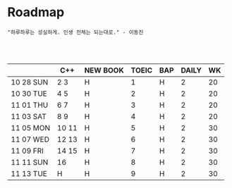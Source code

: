 # Roadmap

```
"하루하루는 성실하게. 인생 전체는 되는대로." - 이동진
```



<br><br>

|           | C++   | NEW BOOK | TOEIC | BAP  | DAILY | WK   |
| --------- | ----- | -------- | ----- | ---- | ----- | ---- |
| 10 28 SUN | 2 3   | H        | 1     | H    | 2     | 20   |
| 10 30 TUE | 4 5   | H        | 2     | H    | 2     | 20   |
| 11 01 THU | 6 7   | H        | 3     | H    | 2     | 20   |
| 11 03 SAT | 8 9   | H        | 4     | H    | 2     | 20   |
| 11 05 MON | 10 11 | H        | 5     | H    | 2     | 30   |
| 11 07 WED | 12 13 | H        | 6     | H    | 2     | 30   |
| 11 09 FRI | 14 15 | H        | 7     | H    | 2     | 30   |
| 11 11 SUN | 16    | H        | 8     | H    | 2     | 30   |
| 11 13 TUE | H     | H        | 9     | H    | 2     | 30   |

<br><br>

